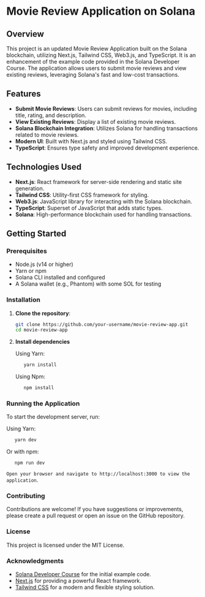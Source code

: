 # Movie Review Application on Solana

## Overview

This project is an updated Movie Review Application built on the Solana blockchain, utilizing Next.js, Tailwind CSS, Web3.js, and TypeScript. It is an enhancement of the example code provided in the Solana Developer Course. The application allows users to submit movie reviews and view existing reviews, leveraging Solana's fast and low-cost transactions.

## Features

- **Submit Movie Reviews**: Users can submit reviews for movies, including title, rating, and description.
- **View Existing Reviews**: Display a list of existing movie reviews.
- **Solana Blockchain Integration**: Utilizes Solana for handling transactions related to movie reviews.
- **Modern UI**: Built with Next.js and styled using Tailwind CSS.
- **TypeScript**: Ensures type safety and improved development experience.

## Technologies Used

- **Next.js**: React framework for server-side rendering and static site generation.
- **Tailwind CSS**: Utility-first CSS framework for styling.
- **Web3.js**: JavaScript library for interacting with the Solana blockchain.
- **TypeScript**: Superset of JavaScript that adds static types.
- **Solana**: High-performance blockchain used for handling transactions.

## Getting Started

### Prerequisites

- Node.js (v14 or higher)
- Yarn or npm
- Solana CLI installed and configured
- A Solana wallet (e.g., Phantom) with some SOL for testing

### Installation

1. **Clone the repository**:

   ```bash
   git clone https://github.com/your-username/movie-review-app.git
   cd movie-review-app
   ```

2. **Install dependencies**

   Using Yarn:

   ```bash
      yarn install
   ```

   Using Npm:

   ```bash
      npm install
   ```

### Running the Application
To start the development server, run:

Using Yarn:

   ```bash
      yarn dev
   ```

Or with npm:

   ```bash
      npm run dev
   ```

`Open your browser and navigate to http://localhost:3000 to view the application`.


### Contributing
Contributions are welcome! If you have suggestions or improvements, please create a pull request or open an issue on the GitHub repository.

### License
This project is licensed under the MIT License.

### Acknowledgments
- [Solana Developer Course](https://soldev.app/course) for the initial example code.
- [Next.js](https://nextjs.org/) for providing a powerful React framework.
- [Tailwind CSS](https://tailwindcss.com/) for a modern and flexible styling solution.

